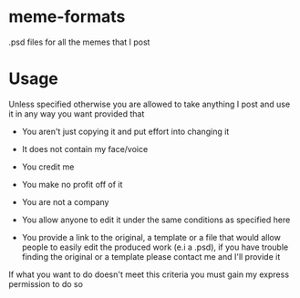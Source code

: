 # meme-formats
.psd files for all the memes that I post

# Usage

Unless specified otherwise you are allowed to take anything I post and use it in any way you want provided that

- You aren't just copying it and put effort into changing it

- It does not contain my face/voice

- You credit me

- You make no profit off of it

- You are not a company

- You allow anyone to edit it under the same conditions as specified here

- You provide a link to the original, a template or a file that would allow people to easily edit the produced work (e.i a .psd), if you have trouble finding the original or a template please contact me and I'll provide it

If what you want to do doesn't meet this criteria you must gain my express permission to do so
